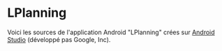 # LPlanning

Voici les sources de l'application Android "LPlanning" crées sur <a href="http://developer.android.com/sdk/index.html">Android Studio</a> (développé pas Google, Inc).
